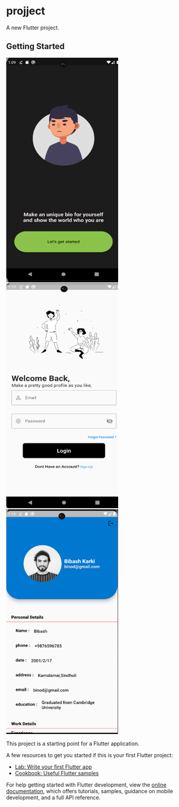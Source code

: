 # projject

A new Flutter project.

## Getting Started
<img src="https://github.com/Master-Bibash/Portfolio-App-Design/blob/main/project%20photoes/Screenshot%202023-11-12%20131008.png" data-canonical-src="https://gyazo.com/eb5c5741b6a9a16c692170a41a49c858.png" width="300" height="600" />    <img src="https://github.com/Master-Bibash/Portfolio-App-Design/blob/main/project%20photoes/Screenshot%202023-11-12%20131022.png" data-canonical-src="https://gyazo.com/eb5c5741b6a9a16c692170a41a49c858.png" width="300" height="600" />   <img src="https://github.com/Master-Bibash/Portfolio-App-Design/blob/main/project%20photoes/Screenshot%202023-11-12%20131108.png" data-canonical-src="https://gyazo.com/eb5c5741b6a9a16c692170a41a49c858.png" width="300" height="600" />



This project is a starting point for a Flutter application.

A few resources to get you started if this is your first Flutter project:

- [Lab: Write your first Flutter app](https://docs.flutter.dev/get-started/codelab)
- [Cookbook: Useful Flutter samples](https://docs.flutter.dev/cookbook)

For help getting started with Flutter development, view the
[online documentation](https://docs.flutter.dev/), which offers tutorials,
samples, guidance on mobile development, and a full API reference.
